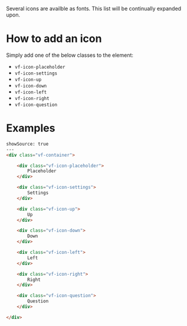 Several icons are availble as fonts. This list will be continually expanded upon.

# How to add an icon

Simply add one of the below classes to the element:

* `vf-icon-placeholder`
* `vf-icon-settings`
* `vf-icon-up`
* `vf-icon-down`
* `vf-icon-left`
* `vf-icon-right`
* `vf-icon-question`

# Examples

```html
showSource: true
---
<div class="vf-container">

	<div class="vf-icon-placeholder">
		Placeholder
	</div>

	<div class="vf-icon-settings">
		Settings
	</div>

	<div class="vf-icon-up">
		Up
	</div>

	<div class="vf-icon-down">
		Down
	</div>

	<div class="vf-icon-left">
		Left
	</div>

	<div class="vf-icon-right">
		Right
	</div>

	<div class="vf-icon-question">
		Question
	</div>

</div>

```
